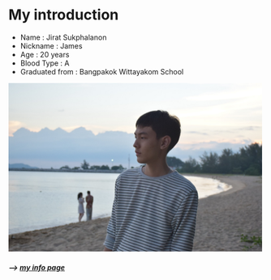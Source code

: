 # **My introduction**

- Name : Jirat Sukphalanon
- Nickname : James
- Age : 20 years
- Blood Type : A
- Graduated from : Bangpakok Wittayakom School

<img src="me.jpg"  width="500"/>

##### --> [my info page](6210612633.github.io)